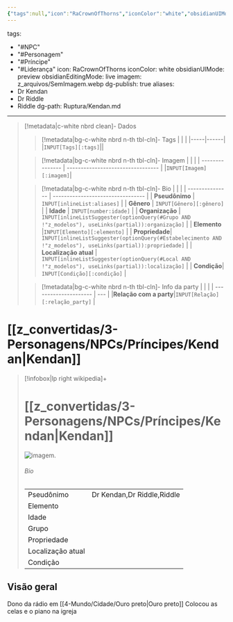 ```yaml
---
{"tags":null,"icon":"RaCrownOfThorns","iconColor":"white","obsidianUIMode":"preview","obsidianEditingMode":"live","imagem":"z_arquivos/SemImagem.webp","dg-publish":true,"aliases":"Dr Kendan,Dr Riddle,Riddle","dg-path":"Ruptura/Kendan.md---","permalink":"/Ruptura/Kendan/","dgPassFrontmatter":true,"noteIcon":""}
---
```


tags:
  - "#NPC"
  - "#Personagem"
  - "#Príncipe"
  - "#Liderança"
icon: RaCrownOfThorns
iconColor: white
obsidianUIMode: preview
obsidianEditingMode: live
imagem: z_arquivos/SemImagem.webp
dg-publish: true
aliases:
  - Dr Kendan
  - Dr Riddle
  - Riddle
dg-path: Ruptura/Kendan.md
---
> [!metadata|c-white nbrd clean]- Dados
> > [!metadata|bg-c-white nbrd n-th tbl-cln]- Tags
> > |          |            |
> > |-----|------|
> > |`INPUT[Tags][:tags]`||
> 
> > [!metadata|bg-c-white nbrd n-th tbl-cln]- Imagem
> > |                  |                                |
> > | --------------- | --------------------------------- |
> > |`INPUT[Imagem][:imagem]`|
> 
> > [!metadata|bg-c-white nbrd n-th tbl-cln]- Bio
> >|                 |                                   |
>>| --------------- | --------------------------------- |
>>| **Pseudônimo**  | `INPUT[inlineList:aliases]` |
>>| **Gênero**  | `INPUT[Gênero][:gênero]`    |
>>| **Idade**   |  `INPUT[number:idade]`  |
>>| **Organização**   | `INPUT[inlineListSuggester(optionQuery(#Grupo AND !"z_modelos"), useLinks(partial)):organização]` |
>>| **Elemento**   |`INPUT[Elemento][:elemento]` |
>>| **Propriedade**| `INPUT[inlineListSuggester(optionQuery(#Estabelecimento AND !"z_modelos"), useLinks(partial)):propriedade]` |
>>| **Localização atual** | `INPUT[inlineListSuggester(optionQuery(#Local AND !"z_modelos"), useLinks(partial)):localização]` |
>>| **Condição**| `INPUT[Condição][:condição]` |
> 
>>[!metadata|bg-c-white nbrd n-th tbl-cln]- Info da party
>>|                       |     |
>>| --------------------- | --- |
>>|**Relação com a party**|`INPUT[Relação][:relação_party]` |


# [[z_convertidas/3-Personagens/NPCs/Príncipes/Kendan\|Kendan]]
> [!infobox|lp right wikipedia]+
> #  [[z_convertidas/3-Personagens/NPCs/Príncipes/Kendan\|Kendan]]
> <img src="/img/user/z_arquivos/SemImagem.webp" alt="imagem" />.
> ###### Bio
> |  |  |
> | ---- | ---- |
> | Pseudônimo | Dr Kendan,Dr Riddle,Riddle |
> |Elemento| |
> | Idade |  |
> |Grupo| |
> |Propriedade| |
> |Localização atual| |
> |Condição|  |

## Visão geral
Dono da rádio em [[4-Mundo/Cidade/Ouro preto\|Ouro preto]]
Colocou as celas e o piano na igreja
